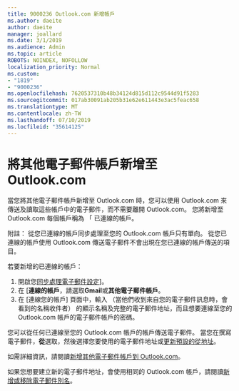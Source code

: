 ```yaml
---
title: 9000236 Outlook.com 新增帳戶
ms.author: daeite
author: daeite
manager: joallard
ms.date: 3/1/2019
ms.audience: Admin
ms.topic: article
ROBOTS: NOINDEX, NOFOLLOW
localization_priority: Normal
ms.custom:
- "1819"
- "9000236"
ms.openlocfilehash: 7620537310b48b34124d815d112c9544d91f5283
ms.sourcegitcommit: 017ab30091ab205b31e62e611443e3ac5feac658
ms.translationtype: MT
ms.contentlocale: zh-TW
ms.lasthandoff: 07/10/2019
ms.locfileid: "35614125"
---
```

# <a name="add-your-other-email-accounts-to-outlookcom"></a>將其他電子郵件帳戶新增至 Outlook.com

當您將其他電子郵件帳戶新增至 Outlook.com 時，您可以使用 Outlook.com 來傳送及讀取這些帳戶中的電子郵件，而不需要離開 Outlook.com。 您將新增至 Outlook.com 每個帳戶稱為 「 已連線的帳戶。

附註： 從您已連線的帳戶同步處理至您的 Outlook.com 帳戶只有單向。 從您已連線的帳戶使用 Outlook.com 傳送電子郵件不會出現在您已連線的帳戶傳送的項目。

若要新增的已連線的帳戶：

1. 開啟您[同步處理電子郵件設定](https://go.microsoft.com/fwlink/?linkid=875264)]。
2. 在 [**連線的帳戶**，請選取**Gmail**或**其他電子郵件帳戶**。
3. 在 [連線您的帳戶] 頁面中，輸入 （當他們收到來自您的電子郵件訊息時，會看到的名稱收件者） 的顯示名稱及完整的電子郵件地址，而且想要連線至您的 Outlook.com 帳戶的電子郵件帳戶的密碼。

您可以從任何已連線至您的 Outlook.com 帳戶的帳戶傳送電子郵件。 當您在撰寫電子郵件，**從**選取，然後選擇您要使用的電子郵件地址或[更新預設的從地址](https://go.microsoft.com/fwlink/?linkid=875264)。

如需詳細資訊，請閱讀[新增其他電子郵件帳戶到 Outlook.com](https://support.office.com/article/c5224df4-5885-4e79-91ba-523aa743f0ba?wt.mc_id=Office_Outlook_com_Alchemy)。

如果您想要建立新的電子郵件地址，會使用相同的 Outlook.com 帳戶，請閱讀[新增或移除電子郵件別名](https://support.office.com/article/459b1989-356d-40fa-a689-8f285b13f1f2?wt.mc_id=Office_Outlook_com_Alchemy)。